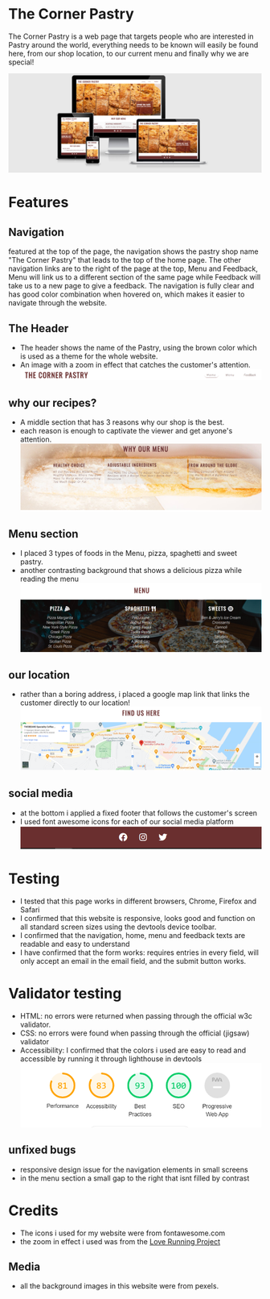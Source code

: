 # The Corner Pastry

The Corner Pastry is a web page that targets people who are interested in Pastry around the world, everything needs to be known will easily be found here, 
from our shop location, to our current menu and finally why we are special!

![my responsive design](assets/css/images/responsive.png)



# Features

## Navigation

featured at the top of the page, the navigation shows the pastry shop name "The Corner Pastry" that leads to the top of the home page.
The other navigation links are to the right of the page at the top, Menu and Feedback, Menu will link us to a different section of the same page while Feedback will take us to a new page to give a feedback.
The navigation is fully clear and has good color combination when hovered on, which makes it easier to navigate through the website.


## The Header

- The header shows the name of the Pastry, using the brown color which is used as a theme for the whole website.
- An image with a zoom in effect that catches the customer's attention.
![header and nav bar](assets/css/images/header.png)

## why our recipes?

- A middle section that has 3 reasons why our shop is the best.
- each reason is enough to captivate the viewer and get anyone's attention.
![reasons why](assets/css/images/why_menu.png)

## Menu section

- I placed 3 types of foods in the Menu, pizza, spaghetti and sweet pastry.
- another contrasting background that shows a delicious pizza while reading the menu
![menu section](assets/css/images/menu.png)

## our location

- rather than a boring address, i placed a google map link that links the customer directly to our location!
![map location](assets/css/images/location.png)

## social media
- at the bottom i applied a fixed footer that follows the customer's screen
- I used font awesome icons for each of our social media platform 
![socials](assets/css/images/social.png)


# Testing

- I tested that this page works in different browsers, Chrome, Firefox and Safari
- I confirmed that this website is responsive, looks good and function on all standard screen sizes using the devtools device toolbar.
- I confirmed that the navigation, home, menu and feedback texts are readable and easy to understand
- I have confirmed that the form works: requires entries in every field, will only accept an email in the email field, and the submit button works.



# Validator testing 
- HTML: no errors were returned when passing through the official w3c validator.
- CSS: no errors were found when passing through the official (jigsaw) validator
- Accessibility: I confirmed that the colors i used are easy to read and accessible by running it through lighthouse in devtools 
![lighthouse test](assets/css/images/lighthouse.png)

## unfixed bugs
- responsive design issue for the navigation elements in small screens
- in the menu section a small gap to the right that isnt filled by contrast

# Credits 
- The icons i used for my website were from fontawesome.com 
- the zoom in effect i used was from the [Love Running Project](https://alizaid96.github.io/Love-Running/)


## Media
- all the background images in this website were from pexels.
